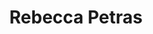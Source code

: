 ---
title: Rebecca Petras
organization: H2H Network
talk: "Working Together to Build aMap During Disasters: H2H Network and the Cyclone Idai Response"
---